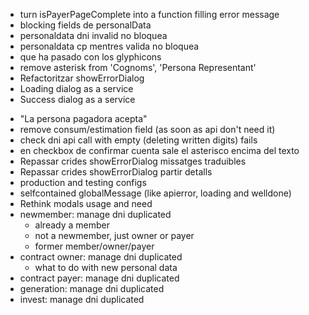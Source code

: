 + turn isPayerPageComplete into a function filling error message
+ blocking fields de personalData
+ personaldata dni invalid no bloquea
+ personaldata cp mentres valida no bloquea
+ que ha pasado con los glyphicons
+ remove asterisk from 'Cognoms', 'Persona Representant'
+ Refactoritzar showErrorDialog
+ Loading dialog as a service
+ Success dialog as a service
- "La persona pagadora acepta"
- remove consum/estimation field (as soon as api don't need it)
- check dni api call with empty (deleting written digits) fails
- en checkbox de confirmar cuenta sale el asterisco encima del texto
- Repassar crides showErrorDialog missatges traduibles
- Repassar crides showErrorDialog partir detalls
- production and testing configs
- selfcontained globalMessage (like apierror, loading and welldone)
- Rethink modals usage and need
- newmember: manage dni duplicated
	- already a member
	- not a newmember, just owner or payer
	- former member/owner/payer
- contract owner: manage dni duplicated
	- what to do with new personal data
- contract payer: manage dni duplicated
- generation: manage dni duplicated
- invest: manage dni duplicated

